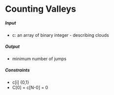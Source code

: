 # Counting Valleys

##### Input
- c: an array of binary integer - describing clouds

##### Output
- minimum number of jumps

##### Constraints
- c[i] {0,1}
- C[0] = c[N-0] = 0

